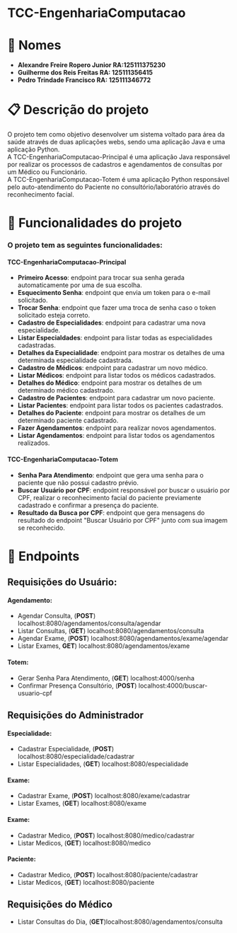 # TCC-EngenhariaComputacao

# :page_with_curl: Nomes

- **Alexandre Freire Ropero Junior RA:125111375230**
- **Guilherme dos Reis Freitas RA: 125111356415**
- **Pedro Trindade Francisco RA: 125111346772**

# :clipboard: Descrição do projeto

O projeto tem como objetivo desenvolver um sistema voltado para área da saúde através de duas aplicações webs, sendo uma aplicação Java e uma aplicação Python.  
A TCC-EngenhariaComputacao-Principal é uma aplicação Java responsável por realizar os processos de cadastros e agendamentos de consultas por um Médico ou Funcionário.  
A TCC-EngenhariaComputacao-Totem é uma aplicação Python responsável pelo auto-atendimento do Paciente no consultório/laboratório através do reconhecimento facial.  

# :hammer: Funcionalidades do projeto

### O projeto tem as seguintes funcionalidades:

#### TCC-EngenhariaComputacao-Principal

- **Primeiro Acesso**: endpoint para trocar sua senha gerada automaticamente por uma de sua escolha.  
- **Esquecimento Senha**: endpoint que envia um token para o e-mail solicitado.  
- **Trocar Senha**: endpoint que fazer uma troca de senha caso o token solicitado esteja correto.
- **Cadastro de Especialidades**: endpoint para cadastrar uma nova especialidade.  
- **Listar Especialdades**: endpoint para listar todas as especialidades cadastradas.  
- **Detalhes da Especialidade**: endpoint para mostrar os detalhes de uma determinada especialidade cadastrada.  
- **Cadastro de Médicos**: endpoint para cadastrar um novo médico.  
- **Listar Médicos**: endpoint para listar todos os médicos cadastrados.  
- **Detalhes do Médico**: endpoint para mostrar os detalhes de um determinado médico cadastrado.  
- **Cadastro de Pacientes**: endpoint para cadastrar um novo paciente.  
- **Listar Pacientes**: endpoint para listar todos os pacientes cadastrados.  
- **Detalhes do Paciente**: endpoint para mostrar os detalhes de um determinado paciente cadastrado.  
- **Fazer Agendamentos**: endpoint para realizar novos agendamentos.  
- **Listar Agendamentos**: endpoint para listar todos os agendamentos realizados.  

#### TCC-EngenhariaComputacao-Totem

- **Senha Para Atendimento**: endpoint que gera uma senha para o paciente que não possui cadastro prévio.  
- **Buscar Usuário por CPF**: endpoint responsável por buscar o usuário por CPF, realizar o reconhecimento facial do paciente previamente cadastrado e confirmar a presença do paciente.  
- **Resultado da Busca por CPF**: endpoint que gera mensagens do resultado do endpoint "Buscar Usuário por CPF" junto com sua imagem se reconhecido.

# :incoming_envelope: Endpoints

## Requisições do Usuário:

#### Agendamento:

- Agendar Consulta, (**POST**) localhost:8080/agendamentos/consulta/agendar
- Listar Consultas, (**GET**) localhost:8080/agendamentos/consulta
- Agendar Exame, (**POST**) localhost:8080/agendamentos/exame/agendar
- Listar Exames, **GET**) localhost:8080/agendamentos/exame

#### Totem:

- Gerar Senha Para Atendimento, (**GET**) localhost:4000/senha
- Confirmar Presença Consultório, (**POST**) localhost:4000/buscar-usuario-cpf

## Requisições do Administrador

#### Especialidade:

- Cadastrar Especialidade, (**POST**) localhost:8080/especialidade/cadastrar
- Listar Especialidades, (**GET**) localhost:8080/especialidade

#### Exame:

- Cadastrar Exame, (**POST**) localhost:8080/exame/cadastrar
- Listar Exames, (**GET**) localhost:8080/exame

#### Exame:

- Cadastrar Medico, (**POST**) localhost:8080/medico/cadastrar
- Listar Medicos, (**GET**) localhost:8080/medico

#### Paciente:

- Cadastrar Medico, (**POST**) localhost:8080/paciente/cadastrar  
- Listar Medicos, (**GET**) localhost:8080/paciente  

## Requisições do Médico

- Listar Consultas do Dia, (**GET**)localhost:8080/agendamentos/consulta  
